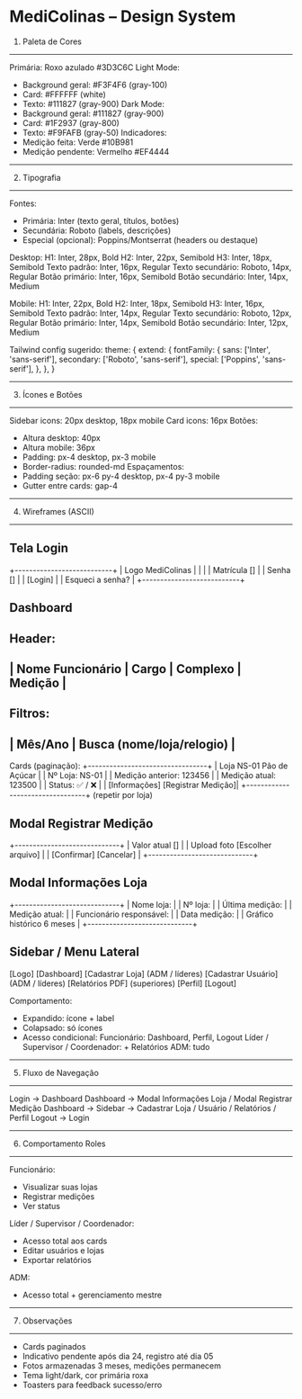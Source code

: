 MediColinas – Design System
===============================

1. Paleta de Cores
-----------------
Primária: Roxo azulado #3D3C6C
Light Mode:
  - Background geral: #F3F4F6 (gray-100)
  - Card: #FFFFFF (white)
  - Texto: #111827 (gray-900)
Dark Mode:
  - Background geral: #111827 (gray-900)
  - Card: #1F2937 (gray-800)
  - Texto: #F9FAFB (gray-50)
Indicadores:
  - Medição feita: Verde #10B981
  - Medição pendente: Vermelho #EF4444

-------------------------------
2. Tipografia
-------------------------------
Fontes:
- Primária: Inter (texto geral, títulos, botões)
- Secundária: Roboto (labels, descrições)
- Especial (opcional): Poppins/Montserrat (headers ou destaque)

Desktop:
H1: Inter, 28px, Bold
H2: Inter, 22px, Semibold
H3: Inter, 18px, Semibold
Texto padrão: Inter, 16px, Regular
Texto secundário: Roboto, 14px, Regular
Botão primário: Inter, 16px, Semibold
Botão secundário: Inter, 14px, Medium

Mobile:
H1: Inter, 22px, Bold
H2: Inter, 18px, Semibold
H3: Inter, 16px, Semibold
Texto padrão: Inter, 14px, Regular
Texto secundário: Roboto, 12px, Regular
Botão primário: Inter, 14px, Semibold
Botão secundário: Inter, 12px, Medium

Tailwind config sugerido:
theme: {
  extend: {
    fontFamily: {
      sans: ['Inter', 'sans-serif'],
      secondary: ['Roboto', 'sans-serif'],
      special: ['Poppins', 'sans-serif'],
    },
  },
}

-------------------------------
3. Ícones e Botões
-------------------------------
Sidebar icons: 20px desktop, 18px mobile
Card icons: 16px
Botões:
  - Altura desktop: 40px
  - Altura mobile: 36px
  - Padding: px-4 desktop, px-3 mobile
  - Border-radius: rounded-md
Espaçamentos:
  - Padding seção: px-6 py-4 desktop, px-4 py-3 mobile
  - Gutter entre cards: gap-4

-------------------------------
4. Wireframes (ASCII)
-------------------------------

Tela Login
----------------
+---------------------------+
|      Logo MediColinas     |
|                           |
|  Matrícula []   |
|  Senha     []   |
|  [Login]                  |
|  Esqueci a senha?         |
+---------------------------+

Dashboard
----------------
Header:
----------------------------------------------------
| Nome Funcionário | Cargo | Complexo | Medição    |
----------------------------------------------------
Filtros:
----------------------------------------
| Mês/Ano | Busca (nome/loja/relogio) |
----------------------------------------
Cards (paginação):
+---------------------------------+
| Loja NS-01 Pão de Açúcar        |
| Nº Loja: NS-01                  |
| Medição anterior: 123456        |
| Medição atual: 123500           |
| Status: ✅ / ❌                 |
| [Informações] [Registrar Medição]|
+---------------------------------+
(repetir por loja)

Modal Registrar Medição
----------------
+-----------------------------+
| Valor atual []        |
| Upload foto [Escolher arquivo] |
| [Confirmar] [Cancelar]      |
+-----------------------------+

Modal Informações Loja
----------------
+-----------------------------+
| Nome loja:                   |
| Nº loja:                     |
| Última medição:              |
| Medição atual:               |
| Funcionário responsável:     |
| Data medição:                |
| Gráfico histórico 6 meses    |
+-----------------------------+

Sidebar / Menu Lateral
----------------
[Logo]
[Dashboard]
[Cadastrar Loja] (ADM / líderes)
[Cadastrar Usuário] (ADM / líderes)
[Relatórios PDF] (superiores)
[Perfil]
[Logout]

Comportamento:
- Expandido: ícone + label
- Colapsado: só ícones
- Acesso condicional:
  Funcionário: Dashboard, Perfil, Logout
  Líder / Supervisor / Coordenador: + Relatórios
  ADM: tudo

-------------------------------
5. Fluxo de Navegação
-------------------------------
Login -> Dashboard
Dashboard -> Modal Informações Loja / Modal Registrar Medição
Dashboard -> Sidebar -> Cadastrar Loja / Usuário / Relatórios / Perfil
Logout -> Login

-------------------------------
6. Comportamento Roles
-------------------------------
Funcionário:
- Visualizar suas lojas
- Registrar medições
- Ver status

Líder / Supervisor / Coordenador:
- Acesso total aos cards
- Editar usuários e lojas
- Exportar relatórios

ADM:
- Acesso total + gerenciamento mestre

-------------------------------
7. Observações
-------------------------------
- Cards paginados
- Indicativo pendente após dia 24, registro até dia 05
- Fotos armazenadas 3 meses, medições permanecem
- Tema light/dark, cor primária roxa
- Toasters para feedback sucesso/erro